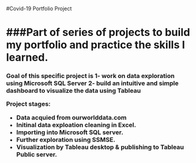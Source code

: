 #Covid-19 Portfolio Project<h1>
###Part of series of projects to build my portfolio and practice the skills I learned.<h3>

**Goal of this specific project is**
1- work on data exploration using Microsoft SQL Server 
2- build an intuitive and simple dashboard to visualize the data using Tableau

**Project stages:**
* Data acquied from ourworlddata.com
* Initinal data exploation cleaning in Excel.
* Importing into Microsoft SQL server.
* Further exploration using SSMSE.
* Visualization by Tableau desktop & publishing to Tableau Public server.